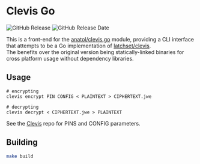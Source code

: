 # Clevis Go

![GitHub Release](https://img.shields.io/github/v/release/derekn/clevis)
![GitHub Release Date](https://img.shields.io/github/release-date/derekn/clevis)

This is a front-end for the [anatol/clevis.go](https://github.com/anatol/clevis.go) module, providing a CLI interface
that attempts to be a Go implementation of [latchset/clevis](https://github.com/latchset/clevis).  
The benefits over the original version being statically-linked binaries for cross platform usage without dependency libraries.

## Usage

```shell
# encrypting
clevis encrypt PIN CONFIG < PLAINTEXT > CIPHERTEXT.jwe

# decrypting
clevis decrypt < CIPHERTEXT.jwe > PLAINTEXT
```

See the [Clevis](https://github.com/latchset/clevis) repo for PINS and CONFIG parameters.

## Building

```bash
make build
```
